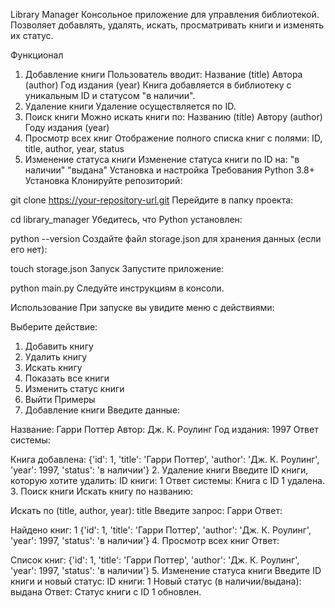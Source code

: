 Library Manager
Консольное приложение для управления библиотекой. Позволяет добавлять, удалять, искать, просматривать книги и изменять их статус.

Функционал
1. Добавление книги
Пользователь вводит:
Название (title)
Автора (author)
Год издания (year)
Книга добавляется в библиотеку с уникальным ID и статусом "в наличии".
2. Удаление книги
Удаление осуществляется по ID.
3. Поиск книги
Можно искать книги по:
Названию (title)
Автору (author)
Году издания (year)
4. Просмотр всех книг
Отображение полного списка книг с полями:
ID, title, author, year, status
5. Изменение статуса книги
Изменение статуса книги по ID на:
"в наличии"
"выдана"
Установка и настройка
Требования
Python 3.8+
Установка
Клонируйте репозиторий:


git clone https://your-repository-url.git
Перейдите в папку проекта:


cd library_manager
Убедитесь, что Python установлен:


python --version
Создайте файл storage.json для хранения данных (если его нет):


touch storage.json
Запуск
Запустите приложение:

python main.py
Следуйте инструкциям в консоли.

Использование
При запуске вы увидите меню с действиями:


Выберите действие:
1. Добавить книгу
2. Удалить книгу
3. Искать книгу
4. Показать все книги
5. Изменить статус книги
0. Выйти
Примеры
1. Добавление книги
Введите данные:

Название: Гарри Поттер
Автор: Дж. К. Роулинг
Год издания: 1997
Ответ системы:

Книга добавлена: {'id': 1, 'title': 'Гарри Поттер', 'author': 'Дж. К. Роулинг', 'year': 1997, 'status': 'в наличии'}
2. Удаление книги
Введите ID книги, которую хотите удалить:
ID книги: 1
Ответ системы:
Книга с ID 1 удалена.
3. Поиск книги
Искать книгу по названию:

Искать по (title, author, year): title
Введите запрос: Гарри
Ответ:

Найдено книг: 1
{'id': 1, 'title': 'Гарри Поттер', 'author': 'Дж. К. Роулинг', 'year': 1997, 'status': 'в наличии'}
4. Просмотр всех книг
Ответ:

Список книг:
{'id': 1, 'title': 'Гарри Поттер', 'author': 'Дж. К. Роулинг', 'year': 1997, 'status': 'в наличии'}
5. Изменение статуса книги
Введите ID книги и новый статус:
ID книги: 1
Новый статус (в наличии/выдана): выдана
Ответ:
Статус книги с ID 1 обновлен.
